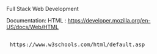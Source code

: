 
Full Stack Web Development

Documentation:
HTML : https://developer.mozilla.org/en-US/docs/Web/HTML 
<pre>
      <br/> https://www.w3schools.com/html/default.asp
</pre>
